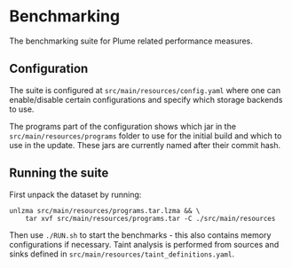 # Benchmarking

The benchmarking suite for Plume related performance measures.

## Configuration

The suite is configured at `src/main/resources/config.yaml` where one can enable/disable
certain configurations and specify which storage backends to use.

The programs part of the configuration shows which jar in the `src/main/resources/programs` 
folder to use for the initial build and which to use in the update. These jars are currently
named after their commit hash.

## Running the suite

First unpack the dataset by running: 

    unlzma src/main/resources/programs.tar.lzma && \
        tar xvf src/main/resources/programs.tar -C ./src/main/resources

Then use `./RUN.sh` to start the benchmarks - this also contains memory configurations if necessary.
Taint analysis is performed from sources and sinks defined in `src/main/resources/taint_definitions.yaml`.
